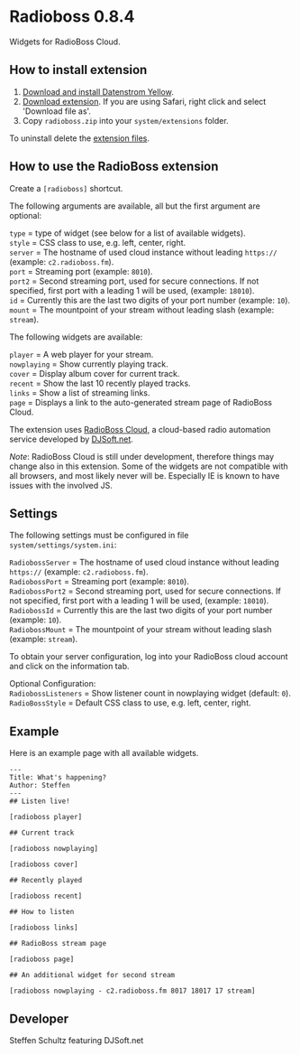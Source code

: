 Radioboss 0.8.4
===============
Widgets for RadioBoss Cloud.

## How to install extension

1. [Download and install Datenstrom Yellow](https://github.com/datenstrom/yellow/).
2. [Download extension](https://github.com/schulle4u/yellow-extensions-schulle4u/raw/master/zip/radioboss.zip). If you are using Safari, right click and select 'Download file as'.
3. Copy `radioboss.zip` into your `system/extensions` folder.

To uninstall delete the [extension files](extension.ini).

## How to use the RadioBoss extension

Create a `[radioboss]` shortcut. 

The following arguments are available, all but the first argument are optional: 

`type` = type of widget (see below for a list of available widgets).  
`style` = CSS class to use, e.g. left, center, right.  
`server` = The hostname of used cloud instance without leading `https://` (example: `c2.radioboss.fm`).  
`port` = Streaming port (example: `8010`).  
`port2` = Second streaming port, used for secure connections. If not specified, first port with a leading 1 will be used, (example: `18010`).  
`id` = Currently this are the last two digits of your port number (example: `10`).  
`mount` = The mountpoint of your stream without leading slash (example: `stream`). 

The following widgets are available: 

`player` = A web player for your stream.  
`nowplaying` = Show currently playing track.  
`cover` = Display album cover for current track.  
`recent` = Show the last 10 recently played tracks.  
`links` = Show a list of streaming links.  
`page` = Displays a link to the auto-generated stream page of RadioBoss Cloud. 

The extension uses [RadioBoss Cloud](https://www.radioboss.fm/radioboss-cloud/), a cloud-based radio automation service developed by [DJSoft.net](https://www.djsoft.net). 

*Note*: RadioBoss Cloud is still under development, therefore things may change also in this extension. Some of the widgets are not compatible with all browsers, and most likely never will be. Especially IE is known to have issues with the involved JS.  

## Settings

The following settings must be configured in file `system/settings/system.ini`: 

`RadiobossServer` = The hostname of used cloud instance without leading `https://` (example: `c2.radioboss.fm`).  
`RadiobossPort` = Streaming port (example: `8010`).  
`RadiobossPort2` = Second streaming port, used for secure connections. If not specified, first port with a leading 1 will be used, (example: `18010`).  
`RadiobossId` = Currently this are the last two digits of your port number (example: `10`).  
`RadiobossMount` = The mountpoint of your stream without leading slash (example: `stream`).  

To obtain your server configuration, log into your RadioBoss cloud account and click on the information tab. 

Optional Configuration:  
`RadiobossListeners` = Show listener count in nowplaying widget (default: `0`).  
`RadioBossStyle` = Default CSS class to use, e.g. left, center, right. 

## Example

Here is an example page with all available widgets. 

```
---
Title: What's happening?
Author: Steffen
---
## Listen live!

[radioboss player]

## Current track

[radioboss nowplaying]

[radioboss cover]

## Recently played

[radioboss recent]

## How to listen

[radioboss links]

## RadioBoss stream page

[radioboss page]

## An additional widget for second stream

[radioboss nowplaying - c2.radioboss.fm 8017 18017 17 stream]
```

## Developer

Steffen Schultz featuring DJSoft.net
